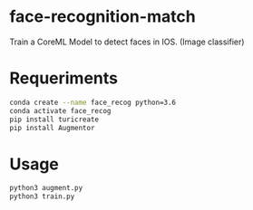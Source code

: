 # face-recognition-match
Train a CoreML Model to detect faces in IOS. (Image classifier)

# Requeriments

```bash
conda create --name face_recog python=3.6
conda activate face_recog
pip install turicreate
pip install Augmentor
```

# Usage

```bash
python3 augment.py
python3 train.py
```
